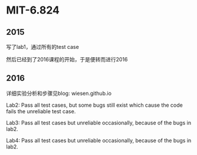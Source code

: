 # MIT-6.824

2015
---
写了lab1，通过所有的test case

然后已经到了2016课程的开始，于是便转而进行2016

2016
---

详细实验分析和步骤见blog: wiesen.github.io

Lab2: Pass all test cases, but some bugs still exist which cause the code fails the unreliable test case.

Lab3: Pass all test cases but unreliable occasionally, because of the bugs in lab2.

Lab4: Pass all test cases but unreliable occasionally, because of the bugs in lab2.

